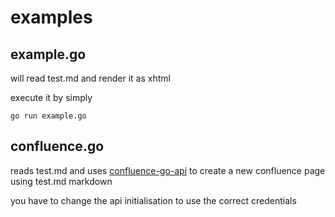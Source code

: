 # examples

## example.go

will read test.md and render it as xhtml 

execute it by simply

```
go run example.go
```

## confluence.go

reads test.md and uses [confluence-go-api](https://github.com/cseeger-epages/confluence-go-api) to create a new confluence page using test.md markdown

you have to change the api initialisation to use the correct credentials
